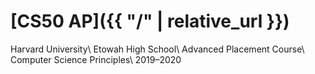 # [CS50 AP]({{ "/" | relative_url }})

Harvard University\\
Etowah High School\\
Advanced Placement Course\\
Computer Science Principles\\
2019–2020
